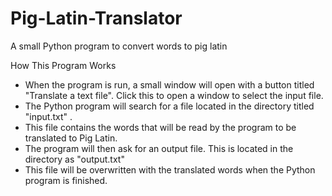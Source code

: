 # Pig-Latin-Translator
A small Python program to convert words to pig latin

How This Program Works

- When the program  is run, a small window will open with a button titled "Translate a text file". Click this to open a window to select 
the input file.  
- The Python program will search for a file located in the directory titled "input.txt" . 
- This file contains the words that will be read by the program to be translated to Pig Latin. 
- The program will then ask for an output file. This is located in the directory as "output.txt"
- This file will be overwritten with the translated words when the Python program is finished.
